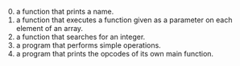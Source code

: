0. a function that prints a name.
1. a function that executes a function given as a parameter on each element of an array.
2. a function that searches for an integer.
3. a program that performs simple operations.
4. a program that prints the opcodes of its own main function.
